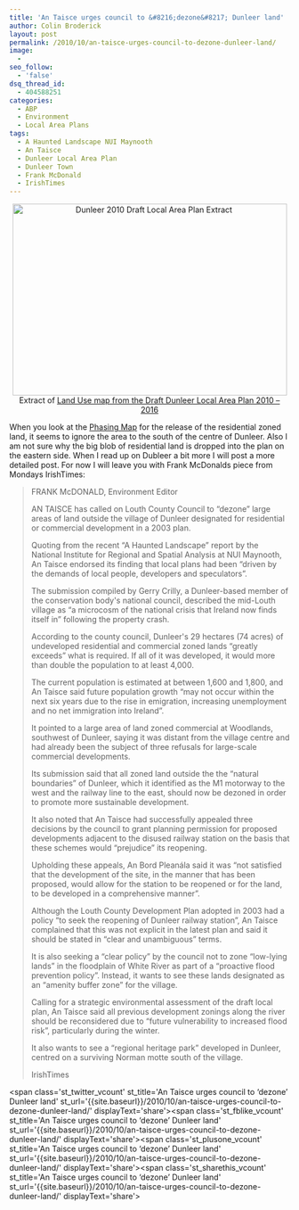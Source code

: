 ```yaml
---
title: 'An Taisce urges council to &#8216;dezone&#8217; Dunleer land'
author: Colin Broderick
layout: post
permalink: /2010/10/an-taisce-urges-council-to-dezone-dunleer-land/
image:
  - 
seo_follow:
  - 'false'
dsq_thread_id:
  - 404588251
categories:
  - ABP
  - Environment
  - Local Area Plans
tags:
  - A Haunted Landscape NUI Maynooth
  - An Taisce
  - Dunleer Local Area Plan
  - Dunleer Town
  - Frank McDonald
  - IrishTimes
---
```

<p style="text-align: center;">
  <a href="{{site.baseurl}}/wp-content/uploads/2010/10/Screen-shot-2010-10-25-at-17.26.38.png"><img class="aligncenter size-full wp-image-1052" title="Dunleer 2010 Draft Local Area Plan" src="{{site.baseurl}}/wp-content/uploads/2010/10/Screen-shot-2010-10-25-at-17.26.38.png" alt="Dunleer 2010 Draft Local Area Plan Extract" width="493" height="344" /></a>Extract of <a href="http://www.louthcoco.ie/en/Publications/Development-Plans/Louth_Local_Area_Plans/Draft_of_Dunleer_Local_Area_Plan_2010_-2016.html">Land Use map from the Draft Dunleer Local Area Plan 2010 &#8211; 2016</a>
</p>

When you look at the <a href="http://www.louthcoco.ie/en/Publications/Development-Plans/Louth_Local_Area_Plans/Review_of_Dunleer_Local_Area_Plan_2010-2016/Dunleer_LAP_-_Maps_-_Draft.pdf" target="_blank">Phasing Map</a> for the release of the residential zoned land, it seems to ignore the area to the south of the centre of Dunleer. Also I am not sure why the big blob of residential land is dropped into the plan on the eastern side. When I read up on Dubleer a bit more I will post a more detailed post. For now I will leave you with Frank McDonalds piece from Mondays IrishTimes:

> FRANK McDONALD, Environment Editor
> 
> AN TAISCE has called on Louth County Council to “dezone” large areas of land outside the village of Dunleer designated for residential or commercial development in a 2003 plan.
> 
> Quoting from the recent “A Haunted Landscape” report by the National Institute for Regional and Spatial Analysis at NUI Maynooth, An Taisce endorsed its finding that local plans had been “driven by the demands of local people, developers and speculators”.<!--more-->
> 
> The submission compiled by Gerry Crilly, a Dunleer-based member of the conservation body's national council, described the mid-Louth village as “a microcosm of the national crisis that Ireland now finds itself in” following the property crash.
> 
> According to the county council, Dunleer's 29 hectares (74 acres) of undeveloped residential and commercial zoned lands “greatly exceeds” what is required. If all of it was developed, it would more than double the population to at least 4,000.
> 
> The current population is estimated at between 1,600 and 1,800, and An Taisce said future population growth “may not occur within the next six years due to the rise in emigration, increasing unemployment and no net immigration into Ireland”.
> 
> It pointed to a large area of land zoned commercial at Woodlands, southwest of Dunleer, saying it was distant from the village centre and had already been the subject of three refusals for large-scale commercial developments.
> 
> Its submission said that all zoned land outside the the “natural boundaries” of Dunleer, which it identified as the M1 motorway to the west and the railway line to the east, should now be dezoned in order to promote more sustainable development.
> 
> It also noted that An Taisce had successfully appealed three decisions by the council to grant planning permission for proposed developments adjacent to the disused railway station on the basis that these schemes would “prejudice” its reopening.
> 
> Upholding these appeals, An Bord Pleanála said it was “not satisfied that the development of the site, in the manner that has been proposed, would allow for the station to be reopened or for the land, to be developed in a comprehensive manner”.
> 
> Although the Louth County Development Plan adopted in 2003 had a policy “to seek the reopening of Dunleer railway station”, An Taisce complained that this was not explicit in the latest plan and said it should be stated in “clear and unambiguous” terms.
> 
> It is also seeking a “clear policy” by the council not to zone “low-lying lands” in the floodplain of White River as part of a “proactive flood prevention policy”. Instead, it wants to see these lands designated as an “amenity buffer zone” for the village.
> 
> Calling for a strategic environmental assessment of the draft local plan, An Taisce said all previous development zonings along the river should be reconsidered due to “future vulnerability to increased flood risk”, particularly during the winter.
> 
> It also wants to see a “regional heritage park” developed in Dunleer, centred on a surviving Norman motte south of the village.
> 
> IrishTimes

<span class='st\_twitter\_vcount' st\_title='An Taisce urges council to &#8216;dezone&#8217; Dunleer land' st\_url='{{site.baseurl}}/2010/10/an-taisce-urges-council-to-dezone-dunleer-land/' displayText='share'></span><span class='st\_fblike\_vcount' st\_title='An Taisce urges council to &#8216;dezone&#8217; Dunleer land' st\_url='{{site.baseurl}}/2010/10/an-taisce-urges-council-to-dezone-dunleer-land/' displayText='share'></span><span class='st\_plusone\_vcount' st\_title='An Taisce urges council to &#8216;dezone&#8217; Dunleer land' st\_url='{{site.baseurl}}/2010/10/an-taisce-urges-council-to-dezone-dunleer-land/' displayText='share'></span><span class='st\_sharethis\_vcount' st\_title='An Taisce urges council to &#8216;dezone&#8217; Dunleer land' st\_url='{{site.baseurl}}/2010/10/an-taisce-urges-council-to-dezone-dunleer-land/' displayText='share'></span>